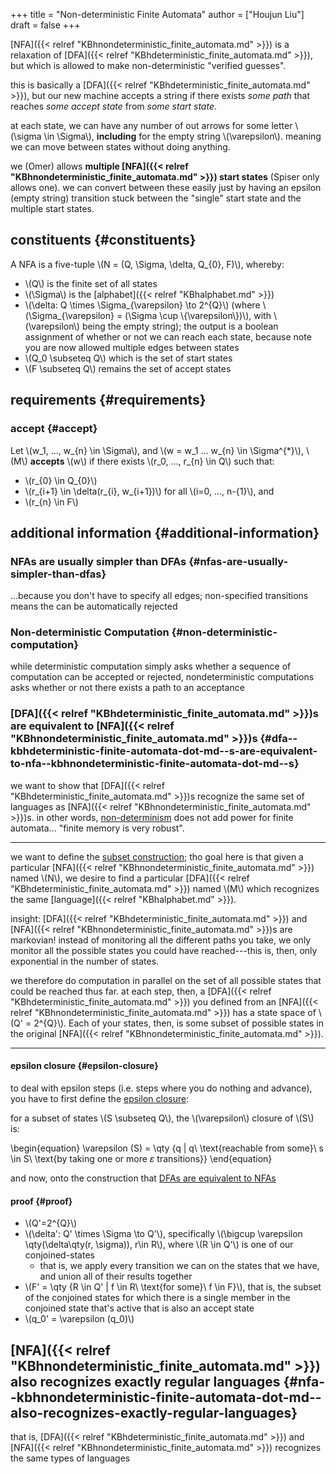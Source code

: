 +++
title = "Non-deterministic Finite Automata"
author = ["Houjun Liu"]
draft = false
+++

[NFA]({{< relref "KBhnondeterministic_finite_automata.md" >}}) is a relaxation of [DFA]({{< relref "KBhdeterministic_finite_automata.md" >}}), but which is allowed to make non-deterministic "verified guesses".

this is basically a [DFA]({{< relref "KBhdeterministic_finite_automata.md" >}}), but our new machine accepts a string if there exists _some path_ that reaches _some accept state_ from _some start state_.

at each state, we can have any number of out arrows for some letter \\(\sigma \in \Sigma\\), **including** for the empty string \\(\varepsilon\\). meaning we can move between states without doing anything.

we (Omer) allows **multiple [NFA]({{< relref "KBhnondeterministic_finite_automata.md" >}}) start states** (Spiser only allows one). we can convert between these easily just by having an epsilon (empty string) transition stuck between the "single" start state and the multiple start states.


## constituents {#constituents}

A NFA is a five-tuple \\(N = (Q, \Sigma, \delta, Q\_{0}, F)\\), whereby:

-   \\(Q\\) is the finite set of all states
-   \\(\Sigma\\) is the [alphabet]({{< relref "KBhalphabet.md" >}})
-   \\(\delta: Q \times \Sigma\_{\varepsilon} \to 2^{Q}\\) (where \\(\Sigma\_{\varepsilon} = (\Sigma \cup \\{\varepsilon\\})\\), with \\(\varepsilon\\) being the empty string); the output is a boolean assignment of whether or not we can reach each state, because note you are now allowed multiple edges between states
-   \\(Q\_0 \subseteq Q\\) which is the set of start states
-   \\(F \subseteq Q\\) remains the set of accept states


## requirements {#requirements}


### accept {#accept}

Let \\(w\_1, ..., w\_{n} \in \Sigma\\), and \\(w = w\_1 ... w\_{n} \in \Sigma^{\*}\\), \\(M\\) **accepts** \\(w\\) if there exists \\(r\_0, ..., r\_{n} \in Q\\) such that:

-   \\(r\_{0} \in Q\_{0}\\)
-   \\(r\_{i+1} \in \delta(r\_{i}, w\_{i+1})\\) for all \\(i=0, ..., n-{1}\\), and
-   \\(r\_{n} \in F\\)


## additional information {#additional-information}


### NFAs are usually simpler than DFAs {#nfas-are-usually-simpler-than-dfas}

...because you don't have to specify all edges; non-specified transitions means the can be automatically rejected


### Non-deterministic Computation {#non-deterministic-computation}

while deterministic computation simply asks whether a sequence of computation can be accepted or rejected, nondeterministic computations asks whether or not there exists a path to an acceptance


### [DFA]({{< relref "KBhdeterministic_finite_automata.md" >}})s are equivalent to [NFA]({{< relref "KBhnondeterministic_finite_automata.md" >}})s {#dfa--kbhdeterministic-finite-automata-dot-md--s-are-equivalent-to-nfa--kbhnondeterministic-finite-automata-dot-md--s}

we want to show that [DFA]({{< relref "KBhdeterministic_finite_automata.md" >}})s recognize the same set of languages as [NFA]({{< relref "KBhnondeterministic_finite_automata.md" >}})s. in other words, [non-determinism](#non-deterministic-computation) does not add power for finite automata... "finite memory is very robust".

---

we want to define the [subset construction](#dfa--kbhdeterministic-finite-automata-dot-md--s-are-equivalent-to-nfa--kbhnondeterministic-finite-automata-dot-md--s); tho goal here is that given a particular [NFA]({{< relref "KBhnondeterministic_finite_automata.md" >}}) named \\(N\\), we desire to find a particular [DFA]({{< relref "KBhdeterministic_finite_automata.md" >}}) named \\(M\\) which recognizes the same [language]({{< relref "KBhalphabet.md" >}}).

insight: [DFA]({{< relref "KBhdeterministic_finite_automata.md" >}}) and [NFA]({{< relref "KBhnondeterministic_finite_automata.md" >}})s are markovian! instead of monitoring all the different paths you take, we only monitor all the possible states you could have reached---this is, then, only exponential in the number of states.

we therefore do computation in parallel on the set of all possible states that could be reached thus far. at each step, then, a [DFA]({{< relref "KBhdeterministic_finite_automata.md" >}}) you defined from an [NFA]({{< relref "KBhnondeterministic_finite_automata.md" >}}) has a state space of \\(Q' = 2^{Q}\\). Each of your states, then, is some subset of possible states in the original [NFA]({{< relref "KBhnondeterministic_finite_automata.md" >}}).

---


#### epsilon closure {#epsilon-closure}

to deal with epsilon steps (i.e. steps where you do nothing and advance), you have to first define the [epsilon closure](#dfa--kbhdeterministic-finite-automata-dot-md--s-are-equivalent-to-nfa--kbhnondeterministic-finite-automata-dot-md--s):

for a subset of states \\(S \subseteq Q\\), the \\(\varepsilon\\) closure of \\(S\\) is:

\begin{equation}
\varepsilon (S) = \qty {q | q\ \text{reachable from some}\ s \in S\ \text{by taking one or more $\varepsilon$ transitions}}
\end{equation}

and now, onto the construction that [DFAs are equivalent to NFAs](#dfa--kbhdeterministic-finite-automata-dot-md--s-are-equivalent-to-nfa--kbhnondeterministic-finite-automata-dot-md--s)


#### proof {#proof}

-   \\(Q'=2^{Q}\\)
-   \\(\delta': Q' \times \Sigma \to Q'\\), specifically \\(\bigcup \varepsilon \qty(\delta\qty(r, \sigma)), r\in R\\), where \\(R \in Q'\\) is one of our conjoined-states
    -   that is, we apply every transition we can on the states that we have, and union all of their results together
-   \\(F' = \qty {R \in Q' | f \in R\ \text{for some}\ f \in F}\\), that is, the subset of the conjoined states for which there is a single member in the conjoined state that's active that is also an accept state
-   \\(q\_0' = \varepsilon (q\_0)\\)


## [NFA]({{< relref "KBhnondeterministic_finite_automata.md" >}}) also recognizes exactly regular languages {#nfa--kbhnondeterministic-finite-automata-dot-md--also-recognizes-exactly-regular-languages}

that is, [DFA]({{< relref "KBhdeterministic_finite_automata.md" >}}) and [NFA]({{< relref "KBhnondeterministic_finite_automata.md" >}}) recognizes the same types of languages
